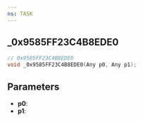 ```yaml
---
ns: TASK
---
```

## _0x9585FF23C4B8EDE0

```c
// 0x9585FF23C4B8EDE0
void _0x9585FF23C4B8EDE0(Any p0, Any p1);
```

## Parameters
* **p0**:
* **p1**:
